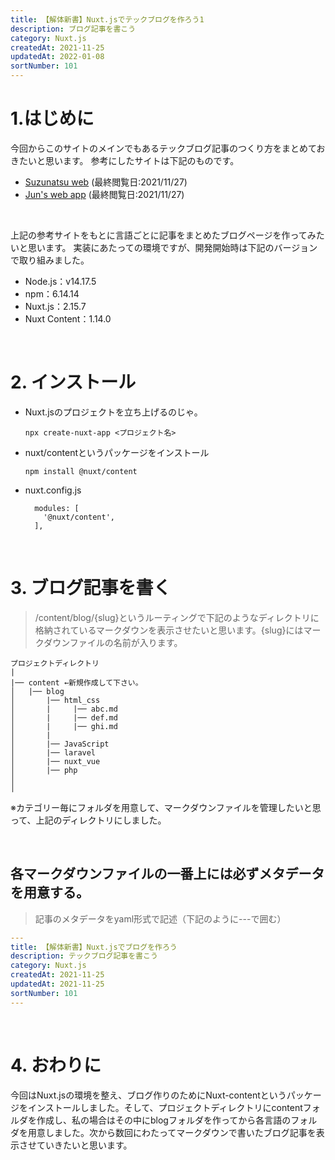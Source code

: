 ```yaml
---
title: 【解体新書】Nuxt.jsでテックブログを作ろう1
description: ブログ記事を書こう
category: Nuxt.js
createdAt: 2021-11-25
updatedAt: 2022-01-08
sortNumber: 101
---
```


# 1.はじめに
今回からこのサイトのメインでもあるテックブログ記事のつくり方をまとめておきたいと思います。
参考にしたサイトは下記のものです。
- [Suzunatsu web](https://www.suzunatsu.com/post/nuxtjs-nuxtcontent/) (最終閲覧日:2021/11/27)
- [Jun's web app](https://jun-app.com/series/nuxt-content-blog/1) (最終閲覧日:2021/11/27) 

<br>

上記の参考サイトをもとに言語ごとに記事をまとめたブログページを作ってみたいと思います。
実装にあたっての環境ですが、開発開始時は下記のバージョンで取り組みました。
- Node.js：v14.17.5<br>
- npm：6.14.14<br>
- Nuxt.js：2.15.7<br>
- Nuxt Content：1.14.0

<br>

# 2.  インストール
- Nuxt.jsのプロジェクトを立ち上げるのじゃ。
  ```
  npx create-nuxt-app <プロジェクト名>
  ```

- nuxt/contentというパッケージをインストール
  ```
  npm install @nuxt/content
  ```

- nuxt.config.js
  ```
    modules: [
      '@nuxt/content',
    ],
  ```
<br>

# 3. ブログ記事を書く
>/content/blog/{slug}というルーティングで下記のようなディレクトリに格納されているマークダウンを表示させたいと思います。{slug}にはマークダウンファイルの名前が入ります。

```
プロジェクトディレクトリ
|
|── content ←新規作成して下さい。
│   |── blog
│       |── html_css
│       |     |── abc.md
│       |     |── def.md
│       |     |── ghi.md
│       |
│       |── JavaScript
│       |── laravel
│       |── nuxt_vue
│       |── php
│   
│  
```
※カテゴリー毎にフォルダを用意して、マークダウンファイルを管理したいと思って、上記のディレクトリにしました。

<br>

##  各マークダウンファイルの一番上には必ずメタデータを用意する。
> 記事のメタデータをyaml形式で記述（下記のように---で囲む）

```yaml
---
title: 【解体新書】Nuxt.jsでブログを作ろう
description: テックブログ記事を書こう
category: Nuxt.js
createdAt: 2021-11-25
updatedAt: 2021-11-25
sortNumber: 101
---
```
<br>

# 4. おわりに
今回はNuxt.jsの環境を整え、ブログ作りのためにNuxt-contentというパッケージをインストールしました。そして、プロジェクトディレクトリにcontentフォルダを作成し、私の場合はその中にblogフォルダを作ってから各言語のフォルダを用意しました。次から数回にわたってマークダウンで書いたブログ記事を表示させていきたいと思います。




